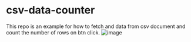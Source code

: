 # csv-data-counter
This repo is an example for how to fetch and data from csv document and count the number of rows on btn click.
![image](https://github.com/web-dev-nav/csv-data-counter/assets/110724391/77617693-97e5-49e7-ac19-82e2eced788d)

